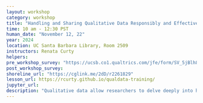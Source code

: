 ```yaml
---
layout: workshop
category: workshop
title: "Handling and Sharing Qualitative Data Responsibly and Effectively"
time: 10 am - 12:30 PST
human_date: "November 12, 22"
year: 2024
location: UC Santa Barbara Library, Room 2509
instructors: Renata Curty
helpers:
pre_workshop_survey: "https://ucsb.co1.qualtrics.com/jfe/form/SV_5jBlh85uuXrM9kG"
post_workshop_survey:
shoreline_url: "https://cglink.me/2dD/r2261829"
lesson_url: https://rcurty.github.io/qualdata-training/
jupyter_url:
description: "Qualitative data allow researchers to delve deeply into human behavior, perceptions, and attitudes, offering a comprehensive perspective beyond what quantitative data can provide. This two-day workshop will guide attendees on how to ethically and effectively manage qualitative data from studies involving human subjects throughout its entire life cycle, from planning to sharing for future reuse. Participants will engage with de-identification and coding techniques using the free and open-source Qualcoder tool and will learn important data documentation and sharing recommendations to enhance transparency and trustworthiness in qualitative research."
---
```

